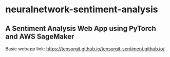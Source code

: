 # neuralnetwork-sentiment-analysis
## A Sentiment Analysis Web App using PyTorch and AWS SageMaker

Basic webapp link: https://tensorgit.github.io/tensorgit-sentiment.github.io/


